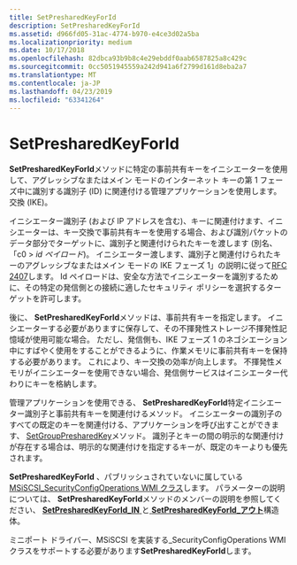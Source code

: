 ```yaml
---
title: SetPresharedKeyForId
description: SetPresharedKeyForId
ms.assetid: d966fd05-31ac-4774-b970-e4ce3d02a5ba
ms.localizationpriority: medium
ms.date: 10/17/2018
ms.openlocfilehash: 82dbca93b9b8c4e29ebddf0aab6587825a8c429c
ms.sourcegitcommit: 0cc5051945559a242d941a6f2799d161d8eba2a7
ms.translationtype: MT
ms.contentlocale: ja-JP
ms.lasthandoff: 04/23/2019
ms.locfileid: "63341264"
---
```

# <a name="setpresharedkeyforid"></a>SetPresharedKeyForId


**SetPresharedKeyForId**メソッドに特定の事前共有キーをイニシエーターを使用して、アグレッシブなまたはメイン モードのインターネット キーの第 1 フェーズ中に識別する識別子 (ID) に関連付ける管理アプリケーションを使用します。交換 (IKE)。

イニシエーター識別子 (および IP アドレスを含む)、キーに関連付けます、イニシエーターは、キー交換で事前共有キーを使用する場合、および識別パケットのデータ部分でターゲットに、識別子と関連付けられたキーを渡します (別名、「c0 >  *id ペイロード*)。 イニシエーター渡します、識別子と関連付けられたキーのアグレッシブなまたはメイン モードの IKE フェーズ 1」の説明に従って[RFC 2407](https://go.microsoft.com/fwlink/p/?linkid=64840)します。 Id ペイロードは、安全な方法でイニシエーターを識別するために、その特定の発信側との接続に適したセキュリティ ポリシーを選択するターゲットを許可します。

後に、 **SetPresharedKeyForId**メソッドは、事前共有キーを指定します。 イニシエーターする必要がありますに保存して、その不揮発性ストレージ不揮発性記憶域が使用可能な場合。 ただし、発信側も、IKE フェーズ 1 のネゴシエーション中にすばやく使用をすることができるように、作業メモリに事前共有キーを保持する必要があります。 これにより、キー交換の効率が向上します。 不揮発性メモリがイニシエーターを使用できない場合、発信側サービスはイニシエーター代わりにキーを格納します。

管理アプリケーションを使用できる、 **SetPresharedKeyForId**特定イニシエーター識別子と事前共有キーを関連付けるメソッド。 イニシエーターの識別子のすべての既定のキーを関連付ける、アプリケーションを呼び出すことができます、 [SetGroupPresharedKey](setgrouppresharedkey.md)メソッド。 識別子とキーの間の明示的な関連付けが存在する場合は、明示的な関連付けを指定するキーが、既定のキーよりも優先されます。

**SetPresharedKeyForId** 、パブリッシュされていないに属している[MSiSCSI\_SecurityConfigOperations WMI クラス](msiscsi-securityconfigoperations-wmi-class.md)します。 パラメーターの説明については、 **SetPresharedKeyForId**メソッドのメンバーの説明を参照してください、 [ **SetPresharedKeyForId\_IN** ](https://msdn.microsoft.com/library/windows/hardware/ff565806)と[ **SetPresharedKeyForId\_アウト**](https://msdn.microsoft.com/library/windows/hardware/ff565810)構造体。

ミニポート ドライバー、MSiSCSI を実装する\_SecurityConfigOperations WMI クラスをサポートする必要があります**SetPresharedKeyForId**します。

 

 





